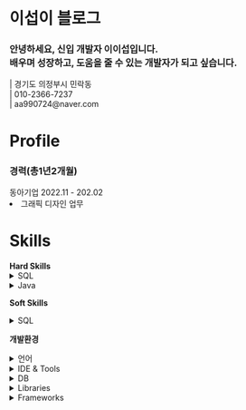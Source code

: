 <div container>
  <h1>이섭이 블로그</h1>
  <h3>안녕하세요, 신입 개발자 이이섭입니다.<br>
  배우며 성장하고, 도움을 줄 수 있는 개발자가 되고 싶습니다.</h3>
  | 경기도 의정부시 민락동 <br>
  | 010-2366-7237 <br>
  | aa990724@naver.com

  <h1>Profile</h1>
  <h3>경력(총1년2개월)</h3>
  동아기업 2022.11 - 202.02
  <li>그래픽 디자인 업무</li>

  <h1>Skills</h1>
  <b>Hard Skills</b>
  <details>
    <summary>SQL</summary>
    <ul>
      <li> CRUD(Create, Read, Update, Delete) : 일반게시판, 공지사항, 메시지, 회원관리 </li>
      <li> 제약조건: primaryKey, not null, unique, foreign key, check</li>
      <li> DML: 데이터 (SELECT, INSERT, UPDATE, DELETE) </li>
      <li> DDL:  테이블 생성 삭제 (CREATE, ALTER, DROP) </li>
      <li> DCL: 권한관리 (GRANT, REVOKE) </li>
      <li> JOIN: 여러테이블 간 데이터 결합(INNER JOIN, OUTER JOIN 등) </li>
      <li> Subqueries: 서브쿼리를 활용한 복잡한 데이터 조회(SELECT, WHERE, FROM) </li>
      <li> Transaction: (COMMIT, ROLLBACK) </li>
    </ul>
  </details>
  
  <details>
    <summary>Java</summary>
    <ul>
      <li>OOP</li>
      <li> 예외처리</li>
      <li> Spring MVC: <b>@Controller</b>, <b>@RestController</b>, <b>@RequestMapping</b>, <b>@GetMapping</b>, <b>@PostMapping</b></li>
      <li> 스프링 의존성 주입: <b>@Autowired</b>, <b>@Component</b>, <b>@Service</b>, <b>Repository</b> </li>
      <li> JOIN : 여러테이블 간 데이터 결합(INNER JOIN, OUTER JOIN 등) </li>
      <li> Servlets</li>
      <li> JSP</li>
    </ul>
  </details>

  <b>Soft Skills</b>
  <details>
    <summary>SQL</summary>
    <ul>
      <li>팀원 간 빠른 소통/li>
      <li>효율적인 시간관리</li>
    </ul>
  </details>

  <b>개발환경</b>
  <details>
    <summary>언어</summary>
    <ul>
      <li>JAVA</li>
      <li>HTML</li>
      <li>CSS</li>
      <li>JAVAScript</li>
    </ul>
  </details>
  
  <details>
    <summary>IDE & Tools</summary>
    <ul>
      <li>Eclipse</li>
      <li>STS</li>
      <li>Visual Studio Code</li>
      <li>GitHub</li>
      <li>ERwin</li>
    </ul>
  </details>
  
  <details>
    <summary>DB</summary>
    <ul>
      <li>Oracle
      <ul>
        <il>PL/SQL</il>
      </ul>
      </li>
    </ul>
  </details>

  <details>
    <summary>Libraries</summary>
    <ul>
      <li>Lombok</li>
      <li>jQuery</li>
      <li>MyBatis</li>
    </ul>
  </details>

  <details>
    <summary>Frameworks</summary>
    <ul>
      <li>Spring Framework</li>
    </ul>
  </details>
</div>
